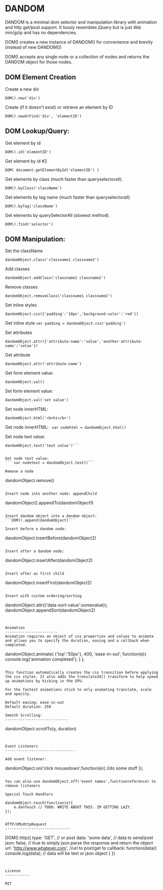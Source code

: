 DANDOM
=========

DANDOM is a minimal dom selector and manipulation library with animation and http get/post support. It loosly resembles jQuery but is just 4kb min/gzip and has no dependencies.

DOM() creates a new instance of DANDOM() for convenience and brevity (instead of new DANDOM())

DOM() accepts any single node or a collection of nodes and returns the DANDOM object for those nodes.

DOM Element Creation
--------------------
Create a new div

```
DOM().new('div')
```

Create (if it doesn't exist) or retrieve an element by ID

```
DOM().newOrFind('div', 'elementID')
```

DOM Lookup/Query:
-----------

Get element by id 
```
DOM().id('elementID')
```


Get element by id #2
```
DOM( document.getElementById('elementID') )
```


Get elements by class (much faster than queryselectorall).
```
DOM().byClass('className')
```


Get elements by tag name (much faster than queryselectorall)
```
DOM().byTag('className')
```


Get elements by querySelectorAll (slowest method).
```
DOM().find('selector')
```



DOM Manipulation:
-----------

Set the className
```
dandomObject.class('classname1 classname2')
```


Add classes
```
dandomObject.addClass('classname1 classname2')
```


Remove classes
```
dandomObject.removeClass('classname1 classname2')
```


Set inline styles
```
dandomObject.css({'padding':'10px','background-color':'red'})
```


Get inline style
```var padding = dandomObject.css('padding')```


Set attributes
```
dandomObject.attr({'attribute-name':'value','another-attribute-name':'value'})
```


Get attribute
```
dandomObject.attr('attribute-name')
```


Get form element value:
```
dandomObject.val()
```


Set form element value:
```
dandomObject.val('set value')
```


Set node innerHTML:
```
dandomObject.html('<b>hi</b>')
```


Get node innerHTML:
``` var nodehtml = dandomObject.html()```


Set node text value:
```
dandomObject.text('text value')```


Get node text value:
``` var nodetext = dandomObject.text()```

Remove a node
```
dandomObject.remove()
```

Insert node into another node: appendChild
```
dandomObject2.appendTo(dandomObject1)
```

Insert dandom object into a dandom object:
```DOM().append(dandomObject)```

Insert before a dandom node:
```
dandomObject.insertBefore(dandomObject2)
```

Insert after a dandom node:
```
dandomObject.insertAfter(dandomObject2)
```

Insert after as first child
```
dandomObject.insertFirst(dandomObject2)
```

Insert with custom ordering/sorting
```
dandomObject.attr({'data-sort-value':somevalue});
dandomObject.appendSort(dandomObject2)
```


Animation
------------------------
Animation requires an object of css properties and values to animate and allows you to specify the duration, easing and a callback when completed.

```
dandomObject.animate(
	{'top':'50px'}, 
	400, 
	'ease-in-out', 
	function(e){
		console.log('animation completed');
	}
);
```

This function automatically creates the css transition before applying the css styles. It also adds the translate3d() transform to help speed up animations by kicking in the GPU. 

For the fastest animations stick to only animating translate, scale and opacity.

Default easing: ease-in-out
Default duration: 250

Smooth Scrolling:
-----------------------------

```
dandomObject.scrollTo(y, duration)
```


Event Listeners
--------------------------------

Add event listener:
```
dandomObject.on('click mousedown',function(e){
	//do some stuff
});
```

You can also use dandomObject.off('event names',functionreference) to remove listeners

Special Touch Handlers

dandomObject.touch(function(e){
	e.danTouch // TODO: WRITE ABOUT THIS. IM GETTING LAZY.
});


HTTP/XMLHttpRequest
------------------------------

```
DOM().http({
	type: 'GET', // or post
	data: 'some data', // data to send/post
	json: false, // true to simply json.parse the response and return the object
	url: 'http://www.whatever.com', //url to post/get to
	callback: function(data){
		console.log(data); // data will be text or json object
	}
})
```


License
-----------

MIT
